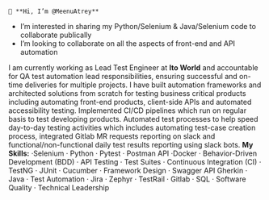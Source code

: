                                                                             👋 **Hi, I’m @MeenuAtrey**
- I’m interested in sharing my Python/Selenium & Java/Selenium  code to collaborate publically 
- I’m looking to collaborate on all the aspects of front-end and API automation

I am currently working as Lead Test Engineer at **Ito World** and accountable for QA test automation lead responsibilities, ensuring successful and on-time deliveries for multiple projects. I have built automation frameworks and architected solutions from scratch for testing business critical products including automating front-end products, client-side APIs and automated accessibility testing. Implemented CI/CD pipelines which run on regular basis to test developing products. Automated test processes to help speed day-to-day testing activities which includes automating test-case creation process, integrated Gitlab MR requests reporting on slack and functional/non-functional daily test results reporting using slack bots. 
**My Skills:** ·Selenium · Python · Pytest · Postman API ·Docker · Behavior-Driven Development (BDD) · API Testing · Test Suites · Continuous Integration (CI) · TestNG · JUnit · Cucumber · Framework Design · Swagger API  Gherkin · Java · Test Automation · Jira · Zephyr · TestRail · Gitlab · SQL · Software Quality · Technical Leadership


<!---
MeenuAtrey/MeenuAtrey is a ✨ special ✨ repository because its `README.md` (this file) appears on your GitHub profile.
You can click the Preview link to take a look at your changes.
--->
